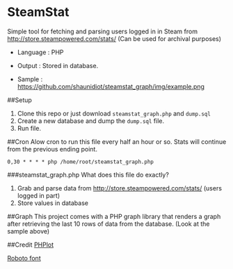 SteamStat
=========

Simple tool for fetching and parsing users logged in in Steam from http://store.steampowered.com/stats/ (Can be used for archival purposes)

+ Language : PHP

+ Output : Stored in database.

+ Sample : https://github.com/shaunidiot/steamstat_graph/img/example.png

##Setup
1. Clone this repo or just download `steamstat_graph.php` and `dump.sql`
2. Create a new database and dump the `dump.sql` file.
3. Run file.

##Cron
Alow cron to run this file every half an hour or so. Stats will continue from the previous ending point.

`0,30 * * * * php /home/root/steamstat_graph.php`

###steamstat_graph.php
What does this file do exactly?

1. Grab and parse data from http://store.steampowered.com/stats/ (users logged in part)
2. Store values in database

##Graph
This project comes with a PHP graph library that renders a graph after retrieving the last 10 rows of data from the database. (Look at the sample above)

##Credit
[PHPlot](http://www.phplot.com/)

[Roboto font](https://developer.android.com/design/style/typography.html)

